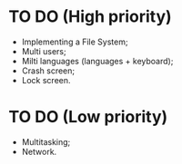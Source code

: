 # TO DO (High priority)
* Implementing a File System;
* Multi users;
* Milti languages (languages + keyboard);
* Crash screen;
* Lock screen.

# TO DO (Low priority)
* Multitasking;
* Network.
